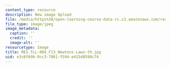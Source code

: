 ```yaml
---
content_type: resource
description: New image Upload
file: /media/https%3A/open-learning-course-data-rc.s3.amazonaws.com/res-tll-004-stem-concept-videos-fall-2013/e3c6f69b9cc37061f594e415d8598c74_RES.TLL-004_F13_Newtons-Laws-th.jpg
file_type: image/jpeg
image_metadata:
  caption: ''
  credit: ''
  image-alt: ''
resourcetype: Image
title: RES.TLL-004_F13_Newtons-Laws-th.jpg
uid: e3c6f69b-9cc3-7061-f594-e415d8598c74
---
```

